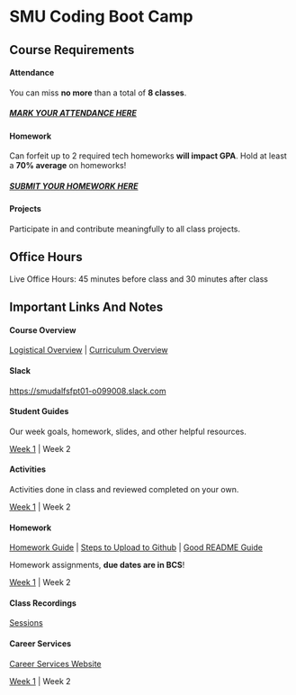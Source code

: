 # SMU Coding Boot Camp

## Course Requirements

#### Attendance

You can miss **no more** than a total of **8 classes**.

##### [MARK YOUR ATTENDANCE HERE](http://bootcampspot.com)

#### Homework

Can forfeit up to 2 required tech homeworks **will impact GPA**. Hold at least a **70% average** on homeworks!

##### [SUBMIT YOUR HOMEWORK HERE](http://bootcampspot.com)

#### Projects

Participate in and contribute meaningfully to all class projects.

## Office Hours

Live Office Hours: 45 minutes before class and 30 minutes after class

## Important Links And Notes

#### Course Overview

[Logistical Overview](https://docs.google.com/presentation/d/1-RTQozBoJPPex5Pg63m7pX_LcI5EXsgbfbsuFil_FyM/edit) | [Curriculum Overview](https://techbootcamps.smu.edu/coding/curriculum/)

#### Slack

https://smudalfsfpt01-o099008.slack.com

#### Student Guides

Our week goals, homework, slides, and other helpful resources.

[Week 1](/01-HTML-Git-CSS/README.md) | Week 2

#### Activities

Activities done in class and reviewed completed on your own.

[Week 1](/01-HTML-Git-CSS/01-Activities) | Week 2

#### Homework

[Homework Guide](/01-HTML-Git-CSS/04-Important/Homework-Guide) | [Steps to Upload to Github](/01-HTML-Git-CSS/04-Important/Steps%20To%20Upload%20to%20Github.pdf) | [Good README Guide](/01-HTML-Git-CSS/04-Important/Good-README-Guide)

Homework assignments, **due dates are in BCS**!

[Week 1](/01-HTML-Git-CSS/02-Homework) | Week 2

#### Class Recordings

[Sessions](https://www.bootcampspot.com/sessions)

#### Career Services

[Career Services Website](https://mycareerspot.org/)

[Week 1](/01-HTML-Git-CSS/04-Important/CAREER-CONNECTION.md) | Week 2
